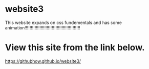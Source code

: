 # website3
This website expands on css fundementals and has some animation!!!!!!!!!!!!!!!!!!!!!!!!!!!!!!!!!!!!!!!!!!!!!
# View this site from the link below.
https://githubhow.github.io/website3/